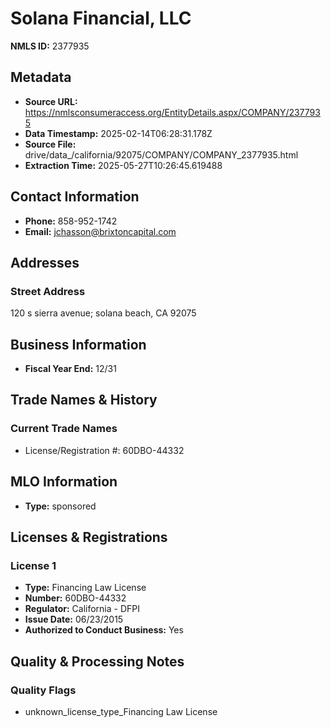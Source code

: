 # Solana Financial, LLC

**NMLS ID:** 2377935

## Metadata
- **Source URL:** https://nmlsconsumeraccess.org/EntityDetails.aspx/COMPANY/2377935
- **Data Timestamp:** 2025-02-14T06:28:31.178Z
- **Source File:** drive/data_/california/92075/COMPANY/COMPANY_2377935.html
- **Extraction Time:** 2025-05-27T10:26:45.619488

## Contact Information
- **Phone:** 858-952-1742
- **Email:** jchasson@brixtoncapital.com

## Addresses
### Street Address
120 s sierra avenue; solana beach, CA 92075

## Business Information
- **Fiscal Year End:** 12/31

## Trade Names & History
### Current Trade Names
- License/Registration #: 60DBO-44332

## MLO Information
- **Type:** sponsored

## Licenses & Registrations

### License 1
- **Type:** Financing Law License
- **Number:** 60DBO-44332
- **Regulator:** California - DFPI
- **Issue Date:** 06/23/2015
- **Authorized to Conduct Business:** Yes

## Quality & Processing Notes
### Quality Flags
- unknown_license_type_Financing Law License
